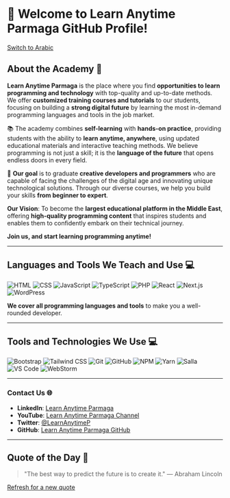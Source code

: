 # 👋 Welcome to Learn Anytime Parmaga GitHub Profile!

[Switch to Arabic](#arabic-version)

## About the Academy 🌟
**Learn Anytime Parmaga** is the place where you find **opportunities to learn programming and technology** with top-quality and up-to-date methods. We offer **customized training courses and tutorials** to our students, focusing on building a **strong digital future** by learning the most in-demand programming languages and tools in the job market.

📚 The academy combines **self-learning** with **hands-on practice**, providing students with the ability to **learn anytime, anywhere**, using updated educational materials and interactive teaching methods. We believe programming is not just a skill; it is the **language of the future** that opens endless doors in every field.

🚀 **Our goal** is to graduate **creative developers and programmers** who are capable of facing the challenges of the digital age and innovating unique technological solutions. Through our diverse courses, we help you build your skills **from beginner to expert**.

**Our Vision**: To become the **largest educational platform in the Middle East**, offering **high-quality programming content** that inspires students and enables them to confidently embark on their technical journey.

**Join us, and start learning programming anytime!**

---

## Languages and Tools We Teach and Use 💻
![HTML](https://img.shields.io/badge/HTML-E34F26?style=for-the-badge&logo=html5&logoColor=white)
![CSS](https://img.shields.io/badge/CSS-1572B6?style=for-the-badge&logo=css3&logoColor=white)
![JavaScript](https://img.shields.io/badge/JavaScript-F7DF1E?style=for-the-badge&logo=javascript&logoColor=black)
![TypeScript](https://img.shields.io/badge/TypeScript-3178C6?style=for-the-badge&logo=typescript&logoColor=white)
![PHP](https://img.shields.io/badge/PHP-777BB4?style=for-the-badge&logo=php&logoColor=white)
![React](https://img.shields.io/badge/React-61DAFB?style=for-the-badge&logo=react&logoColor=black)
![Next.js](https://img.shields.io/badge/Next.js-000000?style=for-the-badge&logo=nextdotjs&logoColor=white)
![WordPress](https://img.shields.io/badge/WordPress-21759B?style=for-the-badge&logo=wordpress&logoColor=white)

**We cover all programming languages and tools** to make you a well-rounded developer.

---

## Tools and Technologies We Use 💻
![Bootstrap](https://img.shields.io/badge/Bootstrap-563D7C?style=for-the-badge&logo=bootstrap&logoColor=white)
![Tailwind CSS](https://img.shields.io/badge/TailwindCSS-06B6D4?style=for-the-badge&logo=tailwind-css&logoColor=white)
![Git](https://img.shields.io/badge/Git-F05032?style=for-the-badge&logo=git&logoColor=white)
![GitHub](https://img.shields.io/badge/GitHub-181717?style=for-the-badge&logo=github&logoColor=white)
![NPM](https://img.shields.io/badge/NPM-CB3837?style=for-the-badge&logo=npm&logoColor=white)
![Yarn](https://img.shields.io/badge/Yarn-2C8EBB?style=for-the-badge&logo=yarn&logoColor=white)
![Salla](https://img.shields.io/badge/Salla-1E90FF?style=for-the-badge&logo=salla&logoColor=white)
![VS Code](https://img.shields.io/badge/VS_Code-007ACC?style=for-the-badge&logo=visualstudiocode&logoColor=white)
![WebStorm](https://img.shields.io/badge/WebStorm-000000?style=for-the-badge&logo=webstorm&logoColor=white)

---

### Contact Us 🌐
- **LinkedIn**: [Learn Anytime Parmaga](https://linkedin.com/in/LearnAnytimeParmaga)
- **YouTube**: [Learn Anytime Parmaga Channel](https://youtube.com/@LearnAnytimeParmaga)
- **Twitter**: [@LearnAnytimeP](https://x.com/LearnAnytimeP)
- **GitHub**: [Learn Anytime Parmaga GitHub](https://github.com/LearnAnytimeParmaga)

---

## Quote of the Day 📜
> "The best way to predict the future is to create it." — Abraham Lincoln

[Refresh for a new quote](https://quotes.rest/qod)
